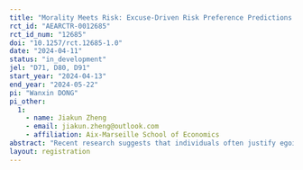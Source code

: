```yaml
---
title: "Morality Meets Risk: Excuse-Driven Risk Preference Predictions and Gender Stereotypes"
rct_id: "AEARCTR-0012685"
rct_id_num: "12685"
doi: "10.1257/rct.12685-1.0"
date: "2024-04-11"
status: "in_development"
jel: "D71, D80, D91"
start_year: "2024-04-13"
end_year: "2024-05-22"
pi: "Wanxin DONG"
pi_other:
  1:
    - name: Jiakun Zheng
    - email: jiakun.zheng@outlook.com
    - affiliation: Aix-Marseille School of Economics
abstract: "Recent research suggests that individuals often justify egoistic behavior by leveraging uncertainties, resulting in excuse-driven risk preferences. However, it remains unclear whether individuals can recognize the excuse-driven behaviors of others. This research investigates the ability of individuals to predict others' behaviors in risky decision-making scenarios and examines the influence of gender stereotypes on their predictions. In our laboratory experiment, participants will complete a decision task and a prediction task. The decision task aims to assess participants’ excuse-driven risk preferences, while the prediction task focuses on their predictions about others’ behaviors in similar risk scenarios. In each task, participants evaluate risky payoffs and certain amounts for themselves or their partners with or without interpersonal trade-offs. We hypothesize that individuals can anticipate others’ excuse-driven behaviors. When predicting the degree of others' excuses, the respondents may rely on a combination of their excuse-driven risk preferences and gender stereotypes."
layout: registration
---
```


